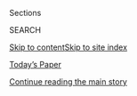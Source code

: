 <div id="app">

<div>

<div class="NYTAppHideMasthead css-1r6wvpq e1suatyy0">

<div class="section css-ui9rw0 e1suatyy2">

<div class="css-eph4ug er09x8g0">

<div class="css-6n7j50">

</div>

<span class="css-1dv1kvn">Sections</span>

<div class="css-10488qs">

<span class="css-1dv1kvn">SEARCH</span>

</div>

[Skip to content](#site-content)[Skip to site index](#site-index)

</div>

<div class="css-10698na e1huz5gh0">

</div>

</div>

<div id="masthead-bar-one" class="section hasLinks css-15hmgas e1csuq9d3">

<div class="css-uqyvli e1csuq9d0">

</div>

<div class="css-1uqjmks e1csuq9d1">

</div>

<div class="css-9e9ivx">

[](https://myaccount.nytimes.com/auth/login?response_type=cookie&client_id=vi)

</div>

<div class="css-1bvtpon e1csuq9d2">

[Today’s Paper](https://www.nytimes.com/section/todayspaper)

</div>

</div>

</div>

</div>

<div data-aria-hidden="false">

<div id="site-content" role="main">

<div id="top-wrapper" class="css-15p45cc eaca97t0" type="top">

<div id="top-slug" class="css-19x0jxb eaca97t1" hidden="">

Advertisement

</div>

[Continue reading the main story](#after-top)

<div class="ad top-wrapper" style="text-align:center;height:100%;display:block;min-height:90px">

<div id="top" class="place-ad" data-position="top" data-size-key="top">

</div>

</div>

<div id="after-top">

</div>

</div>

<div id="byline" class="section css-15h4p1b e9abtgs0">

<div class="css-1j21atc e1svk9qx1">

<div class="css-nfcc9b e1svk9qx3">

<div class="css-cnx41t">

![Portrait of Patricia
Cohen](https://static01.nyt.com/images/2018/02/16/multimedia/author-patricia-cohen/author-patricia-cohen-thumbLarge.jpg)

</div>

<div class="css-vl9dhg e1svk9qx5">

<div class="css-1nrhkj6 e1svk9qx6">

# Patricia Cohen

</div>

## <span></span>

Patricia Cohen covers the national economy for The New York Times and is
the author of “In Our Prime: The Fascinating History and Promising
Future of Middle Age” (Scribner). Ms. Cohen joined The Times in 1997 as
ideas editor to create the Arts & Ideas section, and later oversaw the
paper's theater coverage. An award-winning reporter, she has written
extensively about ideas, books and the arts, and worked as an
investigative reporter in the Culture department.

<span class="css-dd5dyy">More**</span>

</div>

</div>

</div>

<div>

<div id="mid1-wrapper" class="css-1mn4oms eaca97t0" type="rank">

<div id="mid1-slug" class="css-1tag3rd eaca97t1">

Advertisement

</div>

[Continue reading the main story](#after-mid1)

<div id="mid1" class="ad mid1-wrapper" style="text-align:center;height:100%;display:block">

</div>

<div id="after-mid1">

</div>

</div>

</div>

<div class="css-185go5a e1o5byef0">

<div class="css-15cbhtu">

  - [Latest](#stream-panel)
  - <span class="css-6n7j50">Search</span>
    <div class="control">
    <div class="label-container css-1dv1kvn">
    Search
    </div>
    <div class="css-wm4t3d">
    **<span id="clear-search-input" class="css-1dv1kvn">Clear this text
    input</span>
    </div>
    </div>
    <span class="css-1iovbfw"></span>

<div id="stream-panel" class="section css-8msx5b e1jz0cab1">

<div class="css-13mho3u">

1.  
    
    <div class="css-1cp3ece">
    
    <div class="css-1l4spti">
    
    [](/2020/08/06/business/economy/unemployment-claims.html)
    
    <div class="css-79elbk">
    
    ![](https://static01.nyt.com/images/2020/08/06/business/06markets-brf-preview2/06markets-brf-preview2-thumbWide.jpg?quality=75&auto=webp&disable=upscale)
    
    </div>
    
    ## New Unemployment Claims Decline, but Remain ‘Alarmingly High’
    
    Nearly 1.2 million filed for state benefits last week, the lowest
    total since March, as economic readings offer only limited
    encouragement.
    
    <div class="css-1nqbnmb ea5icrr0">
    
    By <span class="css-1n7hynb">Patricia Cohen</span>
    
    </div>
    
    </div>
    
    <div class="css-1lc2l26 e1xfvim33">
    
    </div>
    
    </div>

2.  
    
    <div class="css-1cp3ece">
    
    <div class="css-1l4spti">
    
    [](/2020/08/06/business/as-unemployment-benefits-began-to-run-out-a-freelance-job-came-just-in-time.html)
    
    ## As unemployment benefits began to run out, a freelance job came just in time.
    
    <div class="css-1nqbnmb ea5icrr0">
    
    By <span class="css-1n7hynb">Patricia Cohen</span>
    
    </div>
    
    </div>
    
    <div class="css-1lc2l26 e1xfvim33">
    
    </div>
    
    </div>

3.  
    
    <div class="css-1cp3ece">
    
    <div class="css-1l4spti">
    
    [](/2020/08/06/business/for-many-workers-getting-traction-in-the-job-market-may-require-new-skills.html)
    
    <div class="css-79elbk">
    
    ![](https://static01.nyt.com/images/2020/08/06/business/06markets-brf-preview/06markets-brf-preview-thumbWide.jpg?quality=75&auto=webp&disable=upscale)
    
    </div>
    
    ## For many workers, getting traction in the job market may require new skills.
    
    <div class="css-1nqbnmb ea5icrr0">
    
    By <span class="css-1n7hynb">Patricia Cohen</span>
    
    </div>
    
    </div>
    
    <div class="css-1lc2l26 e1xfvim33">
    
    </div>
    
    </div>

4.  
    
    <div class="css-1cp3ece">
    
    <div class="css-1l4spti">
    
    [](/live/2020/08/06/business/stock-market-today-coronavirus/job-postings-are-picking-up-but-more-layoffs-are-expected)
    
    <div class="css-79elbk">
    
    ![](https://static01.nyt.com/images/2020/08/06/business/06markets-brf-hiring/merlin_175342185_3dd9a16d-0cd6-4d26-a6de-b6c71d4a7b2b-thumbWide.jpg?quality=75&auto=webp&disable=upscale)
    
    </div>
    
    ## Job postings are picking up, but more layoffs are expected.
    
    <div class="css-1nqbnmb ea5icrr0">
    
    By <span class="css-1n7hynb">Patricia Cohen</span>
    
    </div>
    
    </div>
    
    <div class="css-1lc2l26 e1xfvim33">
    
    </div>
    
    </div>

5.  
    
    <div class="css-1cp3ece">
    
    <div class="css-1l4spti">
    
    [](/live/2020/08/06/business/stock-market-today-coronavirus/new-state-jobless-claims-decline-but-exceed-one-million-for-the-20th-week)
    
    <div class="css-79elbk">
    
    ![](https://static01.nyt.com/images/2020/08/06/business/06markets-brf-preview2/06markets-brf-preview2-thumbWide.jpg?quality=75&auto=webp&disable=upscale)
    
    </div>
    
    ## New state jobless claims decline, but exceed one million for the 20th week.
    
    <div class="css-1nqbnmb ea5icrr0">
    
    By <span class="css-1n7hynb">Patricia Cohen</span>
    
    </div>
    
    </div>
    
    <div class="css-1lc2l26 e1xfvim33">
    
    </div>
    
    </div>

6.  
    
    <div class="css-1cp3ece">
    
    <div class="css-1l4spti">
    
    [](/live/2020/07/29/business/stock-market-today-coronavirus/as-the-600-weekly-booster-to-jobless-pay-ends-the-bills-dont-stop)
    
    <div class="css-79elbk">
    
    ![](https://static01.nyt.com/images/2020/07/29/business/29virus-cliff1/29virus-cliff1-thumbWide.jpg?quality=75&auto=webp&disable=upscale)
    
    </div>
    
    ## As the $600 weekly booster to jobless pay ends, the bills don’t stop.
    
    <div class="css-1nqbnmb ea5icrr0">
    
    By <span class="css-1n7hynb">Patricia Cohen</span>
    
    </div>
    
    </div>
    
    <div class="css-1lc2l26 e1xfvim33">
    
    </div>
    
    </div>

7.  
    
    <div class="css-1cp3ece">
    
    <div class="css-1l4spti">
    
    [](/2020/07/29/business/economy/unemployment-benefits-coronavirus.html)
    
    <div class="css-79elbk">
    
    ![](https://static01.nyt.com/images/2020/07/29/business/29virus-cliff1/29virus-cliff1-thumbWide.jpg?quality=75&auto=webp&disable=upscale)
    
    </div>
    
    ## An Extra $600 a Week Kept Many Jobless Workers Afloat. Now What Will They Do?
    
    A supplement to unemployment benefits is at an end, and Congress is
    deadlocked over new aid. For some, that means hunger, evictions or
    bankruptcies.
    
    <div class="css-1nqbnmb ea5icrr0">
    
    By <span class="css-1n7hynb">Patricia Cohen, Ben Casselman
    <span>and</span> Gillian Friedman</span>
    
    </div>
    
    </div>
    
    <div class="css-1lc2l26 e1xfvim33">
    
    </div>
    
    </div>

8.  
    
    <div class="css-1cp3ece">
    
    <div class="css-1l4spti">
    
    [](/live/2020/07/24/business/stock-market-updates-coronavirus/state-jobless-filings-started-to-head-back-up-last-week)
    
    ## State jobless filings started to head back up last week.
    
    <div class="css-1nqbnmb ea5icrr0">
    
    By <span class="css-1n7hynb">Patricia Cohen</span>
    
    </div>
    
    </div>
    
    <div class="css-1lc2l26 e1xfvim33">
    
    </div>
    
    </div>

9.  
    
    <div class="css-1cp3ece">
    
    <div class="css-1l4spti">
    
    [](/2020/07/23/business/economy/unemployment-economy-coronavirus.html)
    
    <div class="css-79elbk">
    
    ![](https://static01.nyt.com/images/2020/07/23/business/23virus-jobless-promo/23virus-jobless-promo-thumbWide.jpg?quality=75&auto=webp&disable=upscale)
    
    </div>
    
    ## Rise in Unemployment Claims Signals an Economic Reversal
    
    Job losses showed no letup as a surge in coronavirus cases forced
    new business shutdowns and a $600 weekly federal benefit inched to
    its expiration.
    
    <div class="css-1nqbnmb ea5icrr0">
    
    By <span class="css-1n7hynb">Patricia Cohen</span>
    
    </div>
    
    </div>
    
    <div class="css-1lc2l26 e1xfvim33">
    
    </div>
    
    </div>

10. 
    
    <div class="css-1cp3ece">
    
    <div class="css-1l4spti">
    
    [](/live/2020/07/23/business/stock-market-today-coronavirus/roughly-one-in-five-workers-are-collecting-unemployment-benefits)
    
    <div class="css-79elbk">
    
    ![](https://static01.nyt.com/images/2020/07/23/business/23markets-brf-report/23markets-brf-report-thumbWide.jpg?quality=75&auto=webp&disable=upscale)
    
    </div>
    
    ## Roughly one in five workers are collecting unemployment benefits.
    
    <div class="css-1nqbnmb ea5icrr0">
    
    By <span class="css-1n7hynb">Patricia Cohen</span>
    
    </div>
    
    </div>
    
    <div class="css-1lc2l26 e1xfvim33">
    
    </div>
    
    </div>

<div class="css-13mho3u">

<div class="css-1t62hi8">

<div class="css-1stvaey">

Show More

<div>

<div style="border:0;clip:rect(0 0 0 0);height:1px;margin:-1px;overflow:hidden;white-space:nowrap;padding:0;width:1px;position:absolute" role="log" data-aria-live="assertive">

</div>

<div style="border:0;clip:rect(0 0 0 0);height:1px;margin:-1px;overflow:hidden;white-space:nowrap;padding:0;width:1px;position:absolute" role="log" data-aria-live="assertive">

</div>

<div style="border:0;clip:rect(0 0 0 0);height:1px;margin:-1px;overflow:hidden;white-space:nowrap;padding:0;width:1px;position:absolute" role="log" data-aria-live="polite">

</div>

<div style="border:0;clip:rect(0 0 0 0);height:1px;margin:-1px;overflow:hidden;white-space:nowrap;padding:0;width:1px;position:absolute" role="log" data-aria-live="polite">

</div>

</div>

</div>

</div>

</div>

</div>

<div class="css-g6hk37 supplemental">

<div id="mid2-wrapper" class="css-10wkyv7 eaca97t0" type="lede">

<div id="mid2-slug" class="css-1tag3rd eaca97t1">

Advertisement

</div>

[Continue reading the main story](#after-mid2)

<div id="mid2" class="ad mid2-wrapper" style="text-align:center;height:100%;display:block;min-height:250px">

</div>

<div id="after-mid2">

</div>

</div>

## Follow Elsewhere

<div class="module-body">

  - [**<span data-aria-hidden="true">PatcohenNYT</span><span class="css-1dv1kvn">twitter
    page for PatcohenNYT</span>](https://twitter.com/PatcohenNYT)
  - [**<span data-aria-hidden="true">patricia.cohen.NYT</span><span class="css-1dv1kvn">facebook
    page for
    patricia.cohen.NYT</span>](https://www.facebook.com/patricia.cohen.NYT)

</div>

## Feedback? Questions?

<div class="css-hftqp3">

Include your name, the article headline, and your message.

</div>

Email Author

</div>

</div>

</div>

</div>

</div>

</div>

## Site Index

<div>

</div>

## Site Information Navigation

  - [© <span>2020</span> <span>The New York Times
    Company</span>](https://help.nytimes.com/hc/en-us/articles/115014792127-Copyright-notice)

<!-- end list -->

  - [NYTCo](https://www.nytco.com/)
  - [Contact
    Us](https://help.nytimes.com/hc/en-us/articles/115015385887-Contact-Us)
  - [Work with us](https://www.nytco.com/careers/)
  - [Advertise](https://nytmediakit.com/)
  - [T Brand Studio](http://www.tbrandstudio.com/)
  - [Your Ad
    Choices](https://www.nytimes.com/privacy/cookie-policy#how-do-i-manage-trackers)
  - [Privacy](https://www.nytimes.com/privacy)
  - [Terms of
    Service](https://help.nytimes.com/hc/en-us/articles/115014893428-Terms-of-service)
  - [Terms of
    Sale](https://help.nytimes.com/hc/en-us/articles/115014893968-Terms-of-sale)
  - [Site Map](https://spiderbites.nytimes.com)
  - [Help](https://help.nytimes.com/hc/en-us)
  - [Subscriptions](https://www.nytimes.com/subscription?campaignId=37WXW)

</div>

</div>

